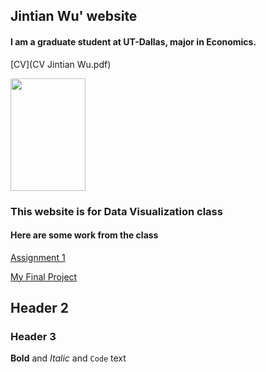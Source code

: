 ## **Jintian Wu' website**
#### I am a graduate student at UT-Dallas, major in Economics.

[CV](CV Jintian Wu.pdf)

<img src="https://user-images.githubusercontent.com/90234175/144794660-f612369a-f706-43c8-9ee9-a609720d345e.jpeg" width="120" height="180" />

### This website is for Data Visualization class
#### Here are some work from the class

[Assignment 1](https://goldensweet.github.io/Assignment1.github.io/)

[My Final Project](https://goldensweet.github.io/project.github.io/)





## Header 2
### Header 3

**Bold** and _Italic_ and `Code` text



